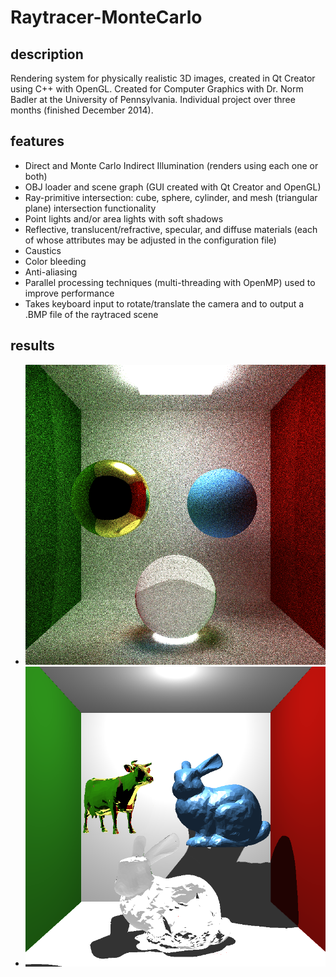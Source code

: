 # Raytracer-MonteCarlo

## description
Rendering system for physically realistic 3D images, created in Qt Creator using C++ with OpenGL. Created for Computer Graphics with Dr. Norm Badler at the University of Pennsylvania. Individual project over three months (finished December 2014).

## features
- Direct and Monte Carlo Indirect Illumination (renders using each one or both)
- OBJ loader and scene graph (GUI created with Qt Creator and OpenGL)
- Ray-primitive intersection: cube, sphere, cylinder, and mesh (triangular plane) intersection functionality
- Point lights and/or area lights with soft shadows
- Reflective, translucent/refractive, specular, and diffuse materials (each of whose attributes may be adjusted in the configuration file)
- Caustics
- Color bleeding
- Anti-aliasing
- Parallel processing techniques (multi-threading with OpenMP) used to improve performance
- Takes keyboard input to rotate/translate the camera and to output a .BMP file of the raytraced scene

## results
- ![alt tag](https://github.com/rl-williams/Raytracer-MonteCarlo/blob/master/SceneGraph/final_images/mc-indirect-100samples.bmp)
- ![alt tag](https://github.com/rl-williams/Raytracer-MonteCarlo/blob/master/SceneGraph/final_images/mc-animals.png)

